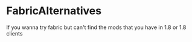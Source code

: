 # FabricAlternatives
If you wanna try fabric but can't find the mods that you have in 1.8 or 1.8 clients
